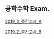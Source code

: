 ## 공학수학 Exam.

[2019_2_중간고사_A](https://colab.research.google.com/github/SeoulTechPSE/EngMath/blob/master/exams/mid_2019_2_A.ipynb)<p>
[2019_2_중간고사_B](https://colab.research.google.com/github/SeoulTechPSE/EngMath/blob/master/exams/mid_2019_2_B.ipynb)
